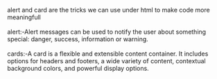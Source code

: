 alert and card are the tricks we can use under html to make code more meaningfull <br> <br>
alert:-Alert messages can be used to notify the user about something special: danger, success, information or warning. <br><br>
cards:-A card is a flexible and extensible content container. It includes options for headers and footers, a wide variety of content, contextual background colors, and powerful display options.
